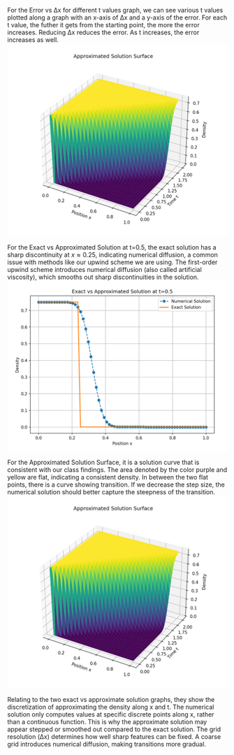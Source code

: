 For the Error vs Δx for different t values graph, we can see various t values plotted along a graph with an x-axis of Δx and a y-axis of the error. For each t value, the futher it gets from the starting point, the more the error increases. Reducing Δx reduces the error. As t increases, the error increases as well.
![Error vs Δx for different t value](images/approx_sol_surface.png)

For the Exact vs Approximated Solution at t=0.5, the exact solution has a sharp discontinuity at $x \approx 0.25$, indicating numerical diffusion, a common issue with methods like our upwind scheme we are using. The first-order upwind scheme introduces numerical diffusion (also called artificial viscosity), which smooths out sharp discontinuities in the solution.
![Exact vs Approximated Solution at t=0.5](images/exact_vs_approx_t05.png)

For the Approximated Solution Surface, it is a solution curve that is consistent with our class findings. The area denoted by the color purple and yellow are flat, indicating a consistent density. In between the two flat points, there is a curve showing transition. If we decrease the step size, the numerical solution should better capture the steepness of the transition.
![Approximated Solution Surface](images/approx_sol_surface.png)

Relating to the two exact vs approximate solution graphs, they show the discretization of approximating the density along x and t. The numerical solution only computes values at specific discrete points along x, rather than a continuous function. This is why the approximate solution may appear stepped or smoothed out compared to the exact solution. The grid resolution (Δx) determines how well sharp features can be fixed. A coarse grid introduces numerical diffusion, making transitions more gradual.